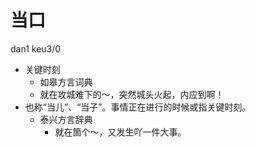 # 当口
dan1 keu3/0
+ 关键时刻
  * 如皋方言词典
  - 就在攻城难下的～，突然城头火起，内应到啊！
+ 也称“当儿”、“当子”。事情正在进行的时候或指关键时刻。
  * 泰兴方言辞典
    - 就在箇个～，又发生吖一件大事。
